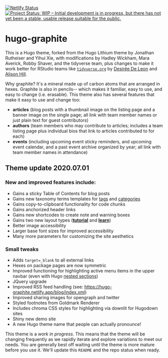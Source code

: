 [![Netlify Status](https://api.netlify.com/api/v1/badges/2f8f1ca8-27e3-4781-8493-aace97152622/deploy-status)](https://app.netlify.com/sites/hugo-graphite/deploys) [![Project Status: WIP – Initial development is in progress, but there has not yet been a stable, usable release suitable for the public.](http://www.repostatus.org/badges/latest/wip.svg)](http://www.repostatus.org/#wip)

# hugo-graphite

This is a Hugo theme, forked from the Hugo Lithium theme by Jonathan Rutheiser and Yihui Xie, with modifications by Hadley Wickham, Mara Averick, Robby Shaver, and the tidyverse team, plus changes to make it work better for RStudio teams like [`tidyverse.org`](https://www.tidyverse.org/) by [Desirée De Leon](https://desiree.rbind.io) and [Alison Hill](https://alison.rbind.io). 

Why graphite? It's a mineral made up of carbon atoms that are arranged in hexes. Graphite is also in pencils-- which makes it familiar, easy to use, and easy to change (i.e. erasable). This theme also has several features that make it easy to use and change too:

+ **articles** (blog posts with a thumbnail image on the listing page and a banner image on the single page; all link with team member names or just plain text for guest contributors)
+ **authors** (team members who may contribute to articles; includes a team listing page plus individual bios that link to articles contributed to for each)
+ **events** (including upcoming event sticky reminders, and upcoming event calendar, and a past event archive organized by year; all link with team member names in attendance)

## Theme update 2020.07.01 

### New and improved features include:

* Gains a sticky Table of Contents for blog posts
* Gains new taxonomy terms templates for [tags](https://hugo-graphite.netlify.app/tags/) and [categories](https://hugo-graphite.netlify.app/categories/)
* Gains copy-to-clipboard functionality for code chunks
* Gains anchorized header links
* Gains new shortcodes to create note and warning boxes
* Gains two new layout types ([**tutorial**](https://hugo-graphite.netlify.app/start/) and [**learn**](https://hugo-graphite.netlify.app/learn/))
* Better image accessibility
* Larger base font sizes for improved accessibility
* Many more parameters for customizing the site aesthetics

### Small tweaks

* Adds `target=_blank` to all external links
* Hexes on package pages are now symmetric
* Improved functioning for highlighting active menu items in the upper navbar (even with Hugo [nested sections](https://gohugo.io/content-management/sections/#nested-sections))
* JQuery upgrade
* Improved RSS feed handling (see: https://hugo-graphite.netlify.app/blog/index.xml)
* Improved sharing images for opengraph and twitter
* Styled footnotes from Goldmark Renderer
* Includes chroma CSS styles for highlighting via downlit for Hugodown sites
* Shiny new demo site
* A new Hugo theme name that people can actually pronounce!


This theme is a *work in progress*. This means that the theme will be changing frequently as we rapidly iterate and explore variations to meet our needs. You are generally best off waiting until the theme is more mature before you use it. We'll update this `README` and the repo status when ready.
